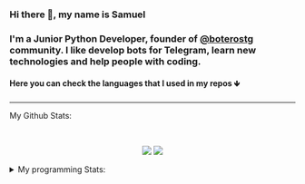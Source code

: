 ### Hi there 👋, my name is Samuel
### I'm a Junior Python Developer, founder of [@boterostg](https://github.com/boterostg) community. I like develop bots for Telegram, learn new technologies and help people with coding. 
#### Here you can check the languages that I used in my repos 🡻

---
My Github Stats: 

<br>

  <p align = "center">
    <img src="https://github-readme-stats.vercel.app/api/top-langs/?username=batichico&hide=css,html&theme=tokyonight">
    <img src="https://github-readme-stats.vercel.app/api?username=batichico&show_icons=true&theme=radical&line_height=27"> 
 </p>
<details>
<summary> My programming Stats: </summary>

![Here you can check the languages that I used in my repos 🡻](https://www.bytelion.com/wp-content/uploads/2015/12/python-banner.png)



Skills: PYTHON / UNIT TESTS/ JS / HTML / CSS / PostgreSQL

- 🔭 I’m currently working on creation of bots for Telegram 
- 🌱 I’m currently learning MongoDB 
- 💬 Ask me about Python, Telegram bots 
- 📫 How to reach me: samuel.guibert.sevillano@gmail.com 


[<img 
src='https://www.vectorlogo.zone/logos/github/github-icon.svg' alt='github' height='40'>](https://github.com/batichico)  [<img src='https://cdn.jsdelivr.net/npm/simple-icons@3.0.1/icons/linkedin.svg' alt='linkedin' height='40'>](https://www.linkedin.com/in/samuel-guibert/)  [<img src='https://www.vectorlogo.zone/logos/stackoverflow/stackoverflow-icon.svg' alt='stackoverflow' height='40'>](https://stackoverflow.com/users/8728069)  [<img src='https://www.vectorlogo.zone/logos/telegram/telegram-tile.svg' alt='telegram' height='40'>](https://t.me/batichico) 


![GitHub stats](https://github-readme-stats.vercel.app/api?username=batichico&show_icons=true)  

![Profile views](https://gpvc.arturio.dev/batichico)  


### Here some interesting repos 🡻
[How to create Telegram basic bot](https://github.com/batichico/botBasicoGlitch) || [How to create simple API](https://github.com/batichico/praticeHugAPI) || [Princebot](https://github.com/batichico/princebot 
)
